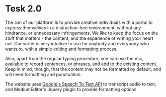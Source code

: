# Tesk 2.0
The aim of our platform is to provide creative individuals with a portal to express themselves in a distraction-free environment, without any hindrance, or unnecessary infringements. We like to keep the focus on the stuff that matters - the content, and the experience of writing your heart out. 
Our writer is very intuitive to use for anybody and everybody who wants to, with a simple editing and formatting process.

Also, apart from the regular typing procedure, one can use the mic, available to record sentences, or phrases, and add to the existing content. Keep in mind, though, that the content may not be formatted by default, and will need formatting and punctuation.

The website uses <a href="https://gist.github.com/alotaiba/1730160">Google's Speech To Text API</a> to transcript audio to text, and MediumEditor's Jquery plugin to provide formatting options.
